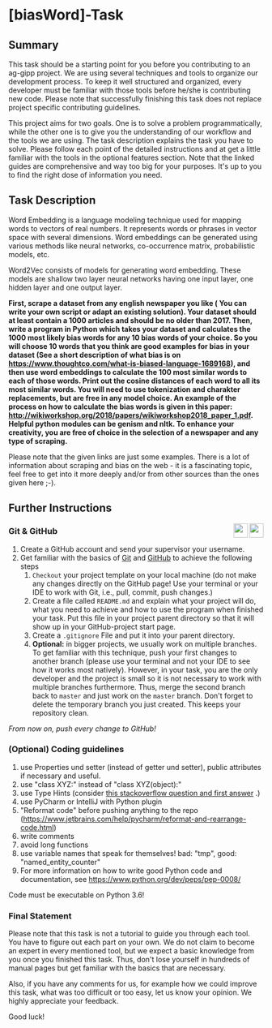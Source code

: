 # [biasWord]-Task
## Summary
This task should be a starting point for you before you contributing to an ag-gipp project. We are using several techniques and tools to organize our development process. To keep it well structured and organized, every developer must be familiar with those tools before he/she is contributing new code. Please note that successfully finishing this task does not replace project specific contributing guidelines.

This project aims for two goals. One is to solve a problem programmatically, while the other one is to give you the understanding of our workflow and the tools we are using. The task description explains the task you have to solve. Please follow each point of the detailed instructions and at get a little familiar with the tools in the optional features section. Note that the linked guides are comprehensive and way too big for your purposes. It's up to you to find the right dose of information you need.

## Task Description

Word Embedding is a language modeling technique used for mapping words to vectors of real numbers. It represents words or phrases in vector space with several dimensions. Word embeddings can be generated using various methods like neural networks, co-occurrence matrix, probabilistic models, etc.

Word2Vec consists of models for generating word embedding. These models are shallow two layer neural networks having one input layer, one hidden layer and one output layer.

<b>First, scrape a dataset from any english newspaper you like ( You can write your own script or adapt an existing solution). Your dataset should at least contain a 1000 articles and should be no older than 2017. Then, write a program in Python which takes your dataset and calculates the 1000 most likely bias words for any 10 bias words of your choice. So you will choose 10 words that you think are good examples for bias in your dataset (See a short description of what bias is on https://www.thoughtco.com/what-is-biased-language-1689168), and then use word embeddings to calculate the 100 most
 similar words to each of those words. Print out the cosine distances of each word to all its most similar words. You will need to use tokenization and charakter replacements, but are free in any model choice. An example of the process on how to calculate the bias words is given in this paper: http://wikiworkshop.org/2018/papers/wikiworkshop2018_paper_1.pdf. 
Helpful python modules can be genism and nltk. To enhance your creativity, you are free of choice in the selection of a newspaper and any type of scraping.</b>

Please note that the given links are just some examples. There is a lot of information about scraping and bias on the web - it is a fascinating topic, feel free to get into it more deeply and/or from other sources than the ones given here ;-).


## Further Instructions 

<a href="https://github.com"><img align="right" src="https://image.flaticon.com/icons/svg/25/25231.svg" height="28"></a><a href="https://git-scm.com/"><img align="right" src="https://git-scm.com/images/logos/downloads/Git-Logo-2Color.png" height="28"></a>
### Git & GitHub

1. Create a GitHub account and send your supervisor your username.
2. Get familiar with the basics of [Git](https://git-scm.com/book/en/v2/) and [GitHub](https://guides.github.com/activities/hello-world) to achieve the following steps
    1. `Checkout` your project template on your local machine (do not make any changes directly on the GitHub page! Use your terminal or your IDE to work with Git, i.e., pull, commit, push changes.)
    2. Create a file called `README.md` and explain what your project will do, what you need to achieve and how to use the program when finished your task. Put this file in your project parent directory so that it will show up in your GitHub-project start page.
    3. Create a `.gitignore` File and put it into your parent directory.
    4. __Optional:__ in bigger projects, we usually work on multiple branches. To get familiar with this technique, push your first changes to another branch (please use your terminal and not your IDE to see how it works most natively). However, in your task, you are the only developer and the project is small so it is not necessary to work with multiple branches furthermore. Thus, merge the second branch back to `master` and just work on the `master` branch. Don't forget to delete the temporary branch you just created. This keeps your repository clean.

_From now on, push every change to GitHub!_ 

### (Optional) Coding guidelines

1.    use Properties und setter (instead of getter und setter), public attributes if necessary and useful.
2.    use "class XYZ:" instead of  "class XYZ(object):"
3.    use Type Hints (consider 
<a href="https://stackoverflow.com/questions/33533148/how-do-i-specify-that-the-return-type-of-a-method-is-the-same-as-the-class-itsel">this stackoverflow question and first answer</a>
.)
4.    use PyCharm or IntelliJ with Python plugin
5.    "Reformat code" before pushing anything to the repo (https://www.jetbrains.com/help/pycharm/reformat-and-rearrange-code.html)
6.    write comments
7.    avoid long functions
8.    use variable names that speak for themselves! bad: "tmp", good: "named_entity_counter"
9.    For more information on how to write good Python code and documentation, see https://www.python.org/dev/peps/pep-0008/

Code must be executable on Python 3.6!


### Final Statement

Please note that this task is not a tutorial to guide you through each tool. You have to figure out each part on your own. We do not claim to become an expert in every mentioned tool, but we expect a basic knowledge from you once you finished this task. Thus, don't lose yourself in hundreds of manual pages but get familiar with the basics that are necessary.

Also, if you have any comments for us, for example how we could improve this task, what was too difficult or too easy, let us know your opinion. We highly appreciate your feedback.

Good luck!
